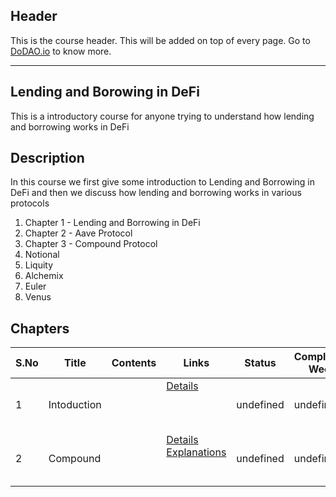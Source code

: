 ## Header
This is the course header. This will be added on top of every page. Go to [DoDAO.io](https://www.dodao.io) to know more.

 ---

 ## Lending and Borowing in DeFi
 This is a introductory course for anyone trying to understand how lending and borrowing works in DeFi

 
 ## Description
 In this course we first give some introduction to Lending and Borrowing in DeFi and then we  discuss how lending and borrowing works in various protocols
1) Chapter 1 - Lending and Borrowing in DeFi
2) Chapter 2 - Aave Protocol
3) Chapter 3 - Compound Protocol
4) Notional
5) Liquity
6) Alchemix
7) Euler
8) Venus
 
 ## Chapters
 
 | S.No        | Title       | Contents   | Links      | Status      | Completion Week |
 | ----------- | ----------- |----------- |----------- | ----------- | ----------- |
 | 1      | Intoduction | | [Details](generated/topics/intoduction.md) <br/>  <br/>  <br/>  <br/>  | undefined | undefined |
 | 2      | Compound | | [Details](generated/topics/compound.md) <br/> [Explanations](generated/explanations/compound.md) <br/>  <br/>  <br/>  | undefined | undefined | 
